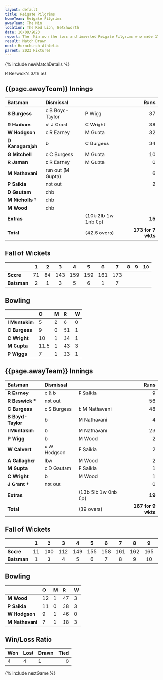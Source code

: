 ```yaml
---
layout: default
title: Reigate Pilgrims
homeTeam: Reigate Pilgrims
awayTeam: The Min
location: The Red Lion, Betchworth
date: 10/09/2023
report: The  Min won the toss and inserted Reigate Pilgrims who made 173 for 7 Wickets. The Min were 167 for 9 when time ran out
result: Match Drawn
next: Hornchurch Athletic
parent: 2023 Fixtures
---
```


{% include newMatchDetails %}

R Beswick's 37th 50

## {{page.awayTeam}} Innings

| Batsman | Dismissal | | Runs |
|:---|:---|---|---:|
| **S Burgess** | c B Boyd-Taylor | P Wigg | 37 |
| **R Hudson** |  st J Grant | C Wright | 38 |
| **W Hodgson** | c R Earney | M Gupta | 32 |
| **D Kanagarajah** | b | C Burgess | 34 |
| **G Mitchell** | c C Burgess | M Gupta | 10 |
| **R Jaman** | c R Earney | M Gupta | 0 |
| **M Nathavani** | run out (M Gupta) | | 6 |
| **P Saikia** | not out |  | 2 |
| **D Gautam** | dnb |  |  |
| **M Nicholls &#8224;** | dnb |  |  |
| **M Wood** | dnb |  |  |
| **Extras** | | (10b 2lb 1w 1nb 0p) | **15** |
| **Total** | | (42.5 overs) | **173 for 7 wkts** |

## Fall of Wickets

| | 1 | 2 | 3 | 4 | 5 | 6 | 7 | 8 | 9 | 10 |
|---|:---:|:---:|:---:|:---:|:---:|:---:|:---:|:---:|:---:|:---:|
| **Score** | 71 | 84 | 143 | 159 | 159 | 161 | 173 |  |  |  | 
| **Batsman** | 2  | 1  | 3  | 5 | 6 |  1 | 7 |   |  |  | 

## Bowling

| | O | M | R | W |
|---|:---|:---|:---|:---|
| **I Muntakim** | 5 | 2 | 8 | 0 |
| **C Burgess** | 9 | 0 | 51 | 1 |
| **C Wright** | 10 | 1 | 34 | 1 |
| **M Gupta** | 11.5 | 1 | 43 | 3 |
| **P Wiggs** | 7 | 1 | 23 | 1 |

## {{page.awayTeam}} Innings

| Batsman | Dismissal | | Runs |
|:---|:---|---|---:|
| **R Earney** | c & b | P Saikia | 9 |
| **R Beswick &#42;** | not out |  | 56 |
| **C Burgess** | c S Burgess | b M Nathavani | 48 |
| **B Boyd-Taylor** | b | M Nathavani | 4 |
| **I Muntakim** | b | M Nathavani | 23 |
| **P Wigg** | b | M Wood | 2 |
| **W Calvert** | c W Hodgson | P Saikia | 2 |
| **A Gallagher** | lbw | M Wood | 2 |
| **M Gupta** | c D Gautam | P Saikia | 1 |
| **C Wright** | b | M Wood | 1 |
| **J Grant &#8224;** | not out |  | 0 |
| **Extras** | | (13b 5lb 1w 0nb 0p) | **19** |
| **Total** | | (39 overs) | **167 for 9 wkts** |

## Fall of Wickets

| | 1 | 2 | 3 | 4 | 5 | 6 | 7 | 8 | 9 | 10 |
|---|:---:|:---:|:---:|:---:|:---:|:---:|:---:|:---:|:---:|:---:|
| **Score** | 11 | 100 | 112 | 149 | 155 | 158 | 161 | 162 | 165 |  |
| **Batsman** | 1 | 3 | 4 | 5 | 6 | 7 | 8 | 9 | 10 |  | 

## Bowling

| | O | M | R | W |
|---|:---|:---|:---|:---|
| **M Wood** | 12 | 1 | 47 | 3 |
| **P Saikia** | 11 | 0 | 38 | 3 |
| **W Hodgson** | 9 | 1 | 46 | 0 |
| **M Nathavani** | 7 | 1 | 18 | 3 |

## Win/Loss Ratio

| Won | Lost | Drawn | Tied |
|:---|:---|:---|---:|
| 4 | 4 | 1 | 0 |

{% include nextGame %}